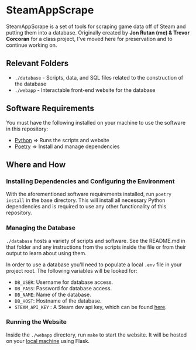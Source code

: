 # SteamAppScrape  
SteamAppScrape is a set of tools for scraping game data off of Steam and putting them into a database.
Originally created by **Jon Rutan (me) & Trevor Corcoran** for a class project, I've moved here for preservation and to continue working on.

## Relevant Folders  
* `./database` - Scripts, data, and SQL files related to the construction of the database
* `./webapp` - Interactable front-end website for the database

## Software Requirements
You must have the following installed on your machine to use the software in this repository: 
* [Python](https://www.python.org/) => Runs the scripts and website
* [Poetry](https://python-poetry.org/) => Install and manage dependencies

## Where and How

### Installing Dependencies and Configuring the Environment
With the aforementioned software requirements installed, run `poetry install` in the base directory.
This will install all necessary Python dependencies and is required to use any other functionality of this repository.

### Managing the Database
`./database` hosts a variety of scripts and software. See the README.md in that folder and any instructions from the
scripts inside the file or from their output to learn about using them.
  
In order to use a database you'll need to populate a local `.env` file in your project root. The following variables will be looked for:  
- `DB_USER`: Username for database access.  
- `DB_PASS`: Password for database access.  
- `DB_NAME`: Name of the database.  
- `DB_HOST`: Hostname of the database.  
- `STEAM_API_KEY` : A Steam dev api key, which can be found [here](https://steamcommunity.com/dev).  

### Running the Website
Inside the `./webapp` directory, run `make` to start the website.
It will be hosted on your [local machine](http://localhost:5000) using Flask.

